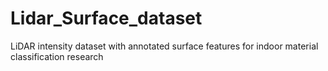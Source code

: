 # Lidar_Surface_dataset
LiDAR intensity dataset with annotated surface features for indoor material classification research
